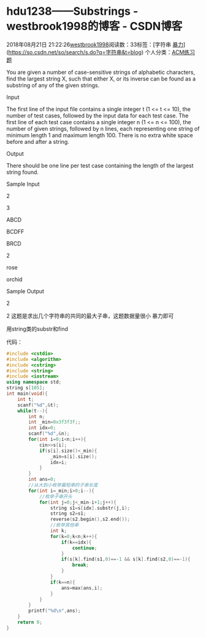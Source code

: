 # hdu1238——Substrings - westbrook1998的博客 - CSDN博客





2018年08月21日 21:22:26[westbrook1998](https://me.csdn.net/westbrook1998)阅读数：33标签：[字符串																[暴力](https://so.csdn.net/so/search/s.do?q=暴力&t=blog)](https://so.csdn.net/so/search/s.do?q=字符串&t=blog)
个人分类：[ACM练习题](https://blog.csdn.net/westbrook1998/article/category/7652684)








> 
You are given a number of case-sensitive strings of alphabetic characters, find the largest string X, such that either X, or its inverse can be found as a substring of any of the given strings.  

  Input 

  The first line of the input file contains a single integer t (1 <= t <= 10), the number of test cases, followed by the input data for each test case. The first line of each test case contains a single integer n (1 <= n <= 100), the number of given strings, followed by n lines, each representing one string of minimum length 1 and maximum length 100. There is no extra white space before and after a string.  

  Output 

  There should be one line per test case containing the length of the largest string found.  

  Sample Input 

  2 

  3 

  ABCD 

  BCDFF 

  BRCD 

  2 

  rose 

  orchid 

  Sample Output 

  2 

  2
这题是求出几个字符串的共同的最大子串，这题数据量很小 暴力即可 

用string类的substr和find

代码：

```cpp
#include <cstdio>
#include <algorithm>
#include <cstring>
#include <string>
#include <iostream>
using namespace std;
string s[105];
int main(void){
    int t;
    scanf("%d",&t);
    while(t--){
        int n;
        int _min=0x3f3f3f;;
        int idx=0;
        scanf("%d",&n);
        for(int i=0;i<n;i++){
            cin>>s[i];
            if(s[i].size()<_min){
                _min=s[i].size();
                idx=i;
            }
        }
        int ans=0;
        //从大到小枚举最短串的子串长度
        for(int i=_min;i>0;i--){
            //枚举子串开头
            for(int j=0;j<_min-i+1;j++){
                string s1=s[idx].substr(j,i);
                string s2=s1;
                reverse(s2.begin(),s2.end());
                //枚举其他串
                int k;
                for(k=0;k<n;k++){
                    if(k==idx){
                        continue;
                    }
                    if(s[k].find(s1,0)==-1 && s[k].find(s2,0)==-1){
                        break;
                    }
                }
                if(k==n){
                    ans=max(ans,i);
                }
            }
        }
        printf("%d\n",ans);
    }
    return 0;
}
```






